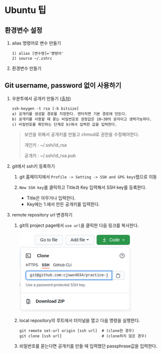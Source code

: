 # Ubuntu 팁

## 환경변수 설정

1. alias 명령어로 변수 만들기

    ```shell
    1) alias [변수명]='명령어'
    2) source ~/.zshrc
    ```

2. 환경변수 만들기

## Git username, password 없이 사용하기

1. 우분투에서 공개키 만들기 ([출처](https://proni.tistory.com/entry/%F0%9F%90%A7-Ubuntu-Git-username-password-%EC%97%86%EC%9D%B4-%EC%82%AC%EC%9A%A9%ED%95%98%EA%B8%B0))

    ```shell
    ssh-keygen -t rsa [-b bitsize]
    a) 공개키를 생성할 경로를 지정한다. 엔터치면 기본 경로에 만든다.
    b) 공개키를 사용할 때 묻는 비밀번호로 권장값은 10~30의 문자이고 생략가능하다.
    c) 비밀번호를 확인하는 단계로 b)에서 입력한 값을 입력한다.
    ```

    > 보안을 위해서 공개키를 만들고 chmod로 권한을 수정해야한다.
    >
    > 개인키 : ~/.ssh/id_rsa
    >
    > 공개키 : ~/.ssh/id_rsa.pub

2. git에서 ssh키 등록하기

   1. git 홈페이지에서 `Profile -> Setting -> SSH and GPG keys`탭으로 이동
   2. `New SSH key`를 클릭하고 Title과 Key 입력해서 SSH key를 등록한다.

        - Title은 아무거나 입력한다.
        - Key에는 1.에서 만든 공개키를 입력한다.

3. remote repository url 변경하기

   1. git의 project page에서 `use url`을 클릭한 다음 링크를 복사한다.

        ![ssh](./images/ssh_url.png)

   2. local repository의 루트에서 터미널을 열고 다음 명령을 실행한다.

        ```shell
        git remote set-url origin [ssh url]  # (clone한 경우)
        git clone [ssh url]                  # (clone하지 않은 경우)
        ```

   3. 비밀번호를 묻는다면 공개키를 만들 때 입력했던 passphrase값을 입력한다.
